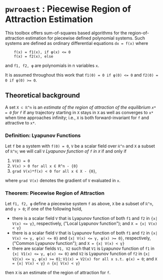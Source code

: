 # `pwroaest` : Piecewise Region of Attraction Estimation

This toolbox offers sum-of-squares based algorithms for the region-of-attraction estimation for piecewise defined polynomial systems. Such systems are defined as ordinary differential equations `dx = f(x)` where
```
    f(x) = f1(x), if φ(x) <= 0
    f(x) = f2(x), else
```
and `f1, f2, φ` are polynomials in n variables `x`.

It is assumed throughout this work that `f1(0) = 0 if φ(0) <= 0` and `f2(0) = 0 if φ(0) >= 0`.


## Theoretical background

A set `X ⊂ ℝ^n` is an *estimate of the region of attraction of the equilibrium `x* = 0` for `f`* if any trajectory starting in `X` stays in `X` as well as converges to `x*` when time approaches infinity; i.e., `X` is both forward-invariant for `f` and attractive to `x*`.

### Definition: Lyapunov Functions
Let `f` be a system with `f(0) = 0`, `V` be a scalar field over `ℝ^n` and `X` a subset of `ℝ^n`; we will call `V` *Lyapunov function of `f` in `X`* if and only if
1. `V(0) = 0`
1. `V(x) > 0 for all x ∈ R^n - {0}`
1. `grad V(x)*f(x) < 0 for all x ∈ X - {0}`,

where `grad V(x)` denotes the gradient of `V` evaluated in `x`.

### Theorem: Piecewise Region of Attraction
Let `f1, f2, φ` define a piecewise system `f` as above, `X` be a subset of `ℝ^n`, and `γ > 0`; if one of the following hold,
- there is a scalar field `V` that is Lyapunov function of both `f1` and `f2` in `{x| V(x) <= γ}`, respectively, ("Local Lyapunov function"); and `X = {x| V(x) < γ}`
- there is a scalar field `V` that is Lyapunov function of both `f1` and `f2` in `{x| V(x) <= γ, φ(x) <= 0}` and `{x| V(x) <= γ, φ(x) >= 0}`, respectively, ("Common Lyapunov function"); and `X = {x| V(x) < γ}`
- there are scalar fields `V1, V2` such that `V1` is Lyapunov function of `f1` in `{x| V1(x) <= γ, φ(x) <= 0}` and `V2` is Lyapunov function of `f2` in `{x| V2(x) <= γ, φ(x) >= 0}`; `V1(x) = V2(x) for all x s.t. φ(x) = 0`; and `X = {x| V(x) < γ} ∩ {x| V(x) < γ}`

then `X` is an estimate of the region of attraction for `f`.
